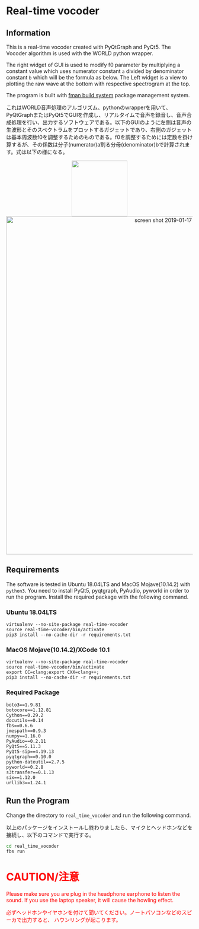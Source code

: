 # Real-time vocoder

## Information

This is a real-time vocoder created with PyQtGraph and PyQt5.
The Vocoder algorithm is used with the WORLD python wrapper.

The right widget of GUI is used to modify f0 parameter by multiplying a constant value which uses numerator constant `a` divided by denominator constant `b` which will be the formula as below.
The Left widget is a view to plotting the raw wave at the bottom with respective spectrogram at 
the top.

The program is built with [fman build system](https://build-system.fman.io/) package management system.

これはWORLD音声処理のアルゴリズム、pythonのwrapperを用いて、PyQtGraphまたはPyQt5でGUIを作成し、リアルタイムで音声を録音し、音声合成処理を行い、出力するソフトウェアである。以下のGUIのように左側は音声の生波形とそのスペクトラムをプロットするガジェットであり、右側のガジェットは基本周波数f0を調整するためのものである。f0を調整するためには定数を掛け算するが、その係数は分子(numerator)a割る分母(denominator)bで計算されます。式は以下の様になる。

<div align="center">
<img src="http://latex.codecogs.com/gif.latex?pitch%5C%20constant%20%3D%20%5Cfrac%7Ba%7D%7Bb%7D" width="150">
</div>

<div align="center">
<img width="912" alt="screen shot 2019-01-17 at 23 29 54" src="https://user-images.githubusercontent.com/13714992/51364147-7b1d5700-1b1e-11e9-8e55-2e14f818e122.png">
</div>

## Requirements
The software is tested in Ubuntu 18.04LTS and MacOS Mojave(10.14.2) with `python3`.
You need to install PyQt5, pyqtgraph, PyAudio, pyworld in order to run the program.
Install the required package with the following command.

### Ubuntu 18.04LTS
```
virtualenv --no-site-package real-time-vocoder
source real-time-vocoder/bin/activate
pip3 install --no-cache-dir -r requirements.txt
```

### MacOS Mojave(10.14.2)/XCode 10.1
```
virtualenv --no-site-package real-time-vocoder
source real-time-vocoder/bin/activate
export CC=clang;export CXX=clang++;
pip3 install --no-cache-dir -r requirements.txt
```
### Required Package

```
boto3==1.9.81
botocore==1.12.81
Cython==0.29.2
docutils==0.14
fbs==0.6.6
jmespath==0.9.3
numpy==1.16.0
PyAudio==0.2.11
PyQt5==5.11.3
PyQt5-sip==4.19.13
pyqtgraph==0.10.0
python-dateutil==2.7.5
pyworld==0.2.8
s3transfer==0.1.13
six==1.12.0
urllib3==1.24.1
```


## Run the Program
Change the directory to `real_time_vocoder` and run the following command.

以上のパッケージをインストールし終わりましたら、マイクとヘッドホンなどを接続し、以下のコマンドで実行する。

```sh
cd real_time_vocoder
fbs run
```

# <font color="red">CAUTION/注意</font>
<font color="red">
Please make sure you are plug in the headphone earphone to listen the sound. If you use the laptop speaker, it will cause the howling effect.

必ずヘッドホンやイヤホンを付けて聞いてください。ノートパソコンなどのスピーカで出力すると、
ハウンリングが起こります。
</font>
